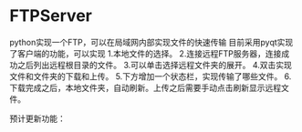 # FTPServer
python实现一个FTP，可以在局域网内部实现文件的快速传输
目前采用pyqt实现了客户端的功能，可以实现
1.本地文件的选择。
2.连接远程FTP服务器，连接成功之后列出远程根目录的文件。
3.可以单击选择远程文件夹的展开。
4.双击实现文件和文件夹的下载和上传。
5.下方增加一个状态栏，实现传输了哪些文件。
6.下载完成之后，本地文件夹，自动刷新。上传之后需要手动点击刷新显示远程文件。


预计更新功能：

